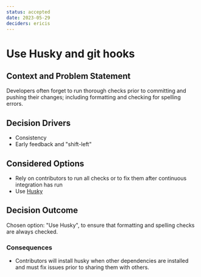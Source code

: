 ```yaml
---
status: accepted
date: 2023-05-29
deciders: ericis
---
```


# Use Husky and git hooks

## Context and Problem Statement

Developers often forget to run thorough checks prior to committing and pushing their changes; including formatting and checking for spelling errors.

## Decision Drivers

-   Consistency
-   Early feedback and "shift-left"

## Considered Options

-   Rely on contributors to run all checks or to fix them after continuous integration has run
-   Use [Husky](https://typicode.github.io/husky/)

## Decision Outcome

Chosen option: "Use Husky", to ensure that formatting and spelling checks are always checked.

### Consequences

-   Contributors will install husky when other dependencies are installed and must fix issues prior to sharing them with others.
